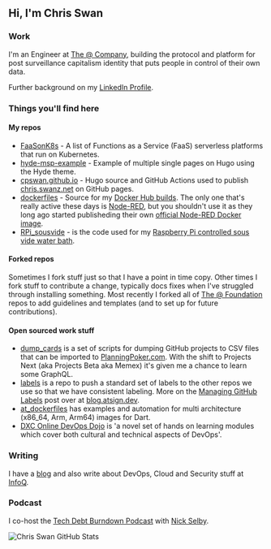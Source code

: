 ## Hi, I'm Chris Swan

### Work

I'm an Engineer at [The @ Company](https://atsign.com/), building the protocol and platform for post surveillance capitalism identity that puts people in control of their own data.

Further background on my [LinkedIn Profile](http://linkedin.com/in/chrisswan).

### Things you'll find here

#### My repos

* [FaaSonK8s](https://github.com/cpswan/FaaSonK8s) - A list of Functions as a Service (FaaS) serverless platforms that run on Kubernetes.
* [hyde-msp-example](https://github.com/cpswan/hyde-msp-example) - Example of multiple single pages on Hugo using the Hyde theme.
* [cpswan.github.io](https://github.com/cpswan/cpswan.github.io) - Hugo source and GitHub Actions used to publish
[chris.swanz.net](https://chris.swanz.net/) on GitHub pages.
* [dockerfiles](https://github.com/cpswan/dockerfiles) - Source for my [Docker Hub builds](https://hub.docker.com/u/cpswan).
The only one that's really active these days is [Node-RED](https://hub.docker.com/r/cpswan/node-red),
but you shouldn't use it as they long ago started publisheding their own [official Node-RED Docker image](https://hub.docker.com/r/nodered/node-red).
* [RPi_sousvide](https://github.com/cpswan/RPi_sousvide) - is the code used for my
[Raspberry Pi controlled sous vide water bath](http://blog.thestateofme.com/2013/03/31/raspberry-pi-sous-vide-water-bath/).

#### Forked repos

Sometimes I fork stuff just so that I have a point in time copy. Other times I fork stuff to contribute a change, typically docs
fixes when I've struggled through installing something. Most recently I forked all of
[The @ Foundation](https://github.com/atsign-foundation) repos to add guidelines and templates (and to set up for future contributions).

#### Open sourced work stuff

* [dump_cards](https://github.com/atsign-company/dump_cards) is a set of scripts for dumping GitHub projects to CSV files that can be imported to
[PlanningPoker.com](https://planningpoker.com). With the shift to Projects Next (aka Projects Beta aka Memex) it's given me a chance to learn some GraphQL.
* [labels](https://github.com/atsign-company/labels) is a repo to push a standard set of labels to the other repos we use so that we have consistent labeling.
More on the [Managing GitHub Labels](https://blog.atsign.dev/managing-github-labels-cknkggyk600utcqs144h8apz9) post over at [blog.atsign.dev](https://blog.atsign.dev/).
* [at_dockerfiles](https://github.com/atsign-company/at_dockerfiles) has examples and automation for multi architecture (x86_64, Arm, Arm64) images for Dart.
* [DXC Online DevOps Dojo](https://dxc-technology.github.io/about-devops-dojo/) is 'a novel set of hands on learning modules which cover both cultural and
technical aspects of DevOps'.

### Writing

I have a [blog](http://blog.thestateofme.com/) and also write about DevOps, Cloud and Security stuff at [InfoQ](https://www.infoq.com/profile/Chris-Swan/).

### Podcast

I co-host the [Tech Debt Burndown Podcast](https://techdebtburndown.com/) with [Nick Selby](https://github.com/nselby).

![Chris Swan GitHub Stats](https://github-readme-stats.vercel.app/api?username=cpswan&count_private=true)
